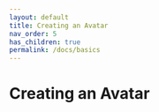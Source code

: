 ```yaml
---
layout: default
title: Creating an Avatar
nav_order: 5
has_children: true
permalink: /docs/basics
---
```


# Creating an Avatar